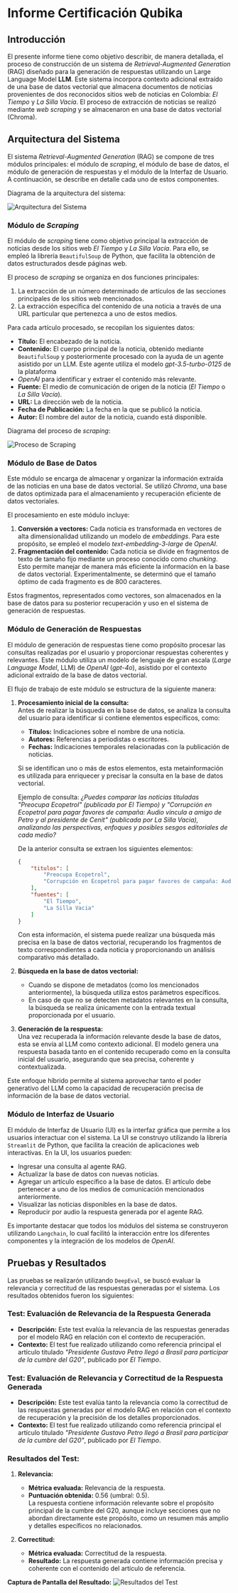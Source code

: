 # **Informe Certificación Qubika**

## **Introducción**

El presente informe tiene como objetivo describir, de manera detallada, el proceso de construcción de un sistema de 
*Retrieval-Augmented Generation* (RAG) diseñado para la generación de respuestas utilizando un Large Language Model 
**LLM**. Este sistema incorpora contexto adicional extraído de una base de datos vectorial que almacena documentos 
de noticias provenientes de dos reconocidos sitios web de noticias en Colombia: *El Tiempo* y *La Silla Vacía*. El 
proceso de extracción de noticias se realizó mediante *web scraping* y se almacenaron en una base de datos vectorial
(Chroma).

## **Arquitectura del Sistema**  

El sistema *Retrieval-Augmented Generation* (RAG) se compone de tres módulos principales: el módulo de *scraping*, 
el módulo de base de datos, el módulo de generación de respuestas y el módulo de la Interfaz de Usuario. 
A continuación, se describe en detalle cada uno de 
estos componentes.  

Diagrama de la arquitectura del sistema:

![Arquitectura del Sistema](./img/diagram.png)

### **Módulo de *Scraping***  

El módulo de *scraping* tiene como objetivo principal la extracción de noticias desde los sitios web *El Tiempo* y 
*La Silla Vacía*. Para ello, se empleó la librería `BeautifulSoup` de Python, que facilita la obtención de datos 
estructurados desde páginas web.  

El proceso de *scraping* se organiza en dos funciones principales:  
1. La extracción de un número determinado de artículos de las secciones principales de los sitios web mencionados.  
2. La extracción específica del contenido de una noticia a través de una URL particular que pertenezca a uno de estos 
   medios.  

Para cada artículo procesado, se recopilan los siguientes datos:  
- **Título:** El encabezado de la noticia.  
- **Contenido:** El cuerpo principal de la noticia, obtenido mediante `BeautifulSoup` y posteriormente procesado con 
  la ayuda de un agente asistido por un LLM. Este agente utiliza el modelo *gpt-3.5-turbo-0125* de la plataforma 
- *OpenAI* para identificar y extraer el contenido más relevante.  
- **Fuente:** El medio de comunicación de origen de la noticia (*El Tiempo* o *La Silla Vacía*).  
- **URL:** La dirección web de la noticia.  
- **Fecha de Publicación:** La fecha en la que se publicó la noticia.  
- **Autor:** El nombre del autor de la noticia, cuando está disponible. 

Diagrama del proceso de *scraping*:

![Proceso de Scraping](./img/scraping.png)

### **Módulo de Base de Datos**  

Este módulo se encarga de almacenar y organizar la información extraída de las noticias en una base de datos vectorial. 
Se utilizó *Chroma*, una base de datos optimizada para el almacenamiento y recuperación eficiente de datos vectoriales.  

El procesamiento en este módulo incluye:  
1. **Conversión a vectores:** Cada noticia es transformada en vectores de alta dimensionalidad utilizando un modelo de 
   *embeddings*. Para este propósito, se empleó el modelo *text-embedding-3-large* de *OpenAI*.  
2. **Fragmentación del contenido:** Cada noticia se divide en fragmentos de texto de tamaño fijo mediante un proceso 
   conocido como *chunking*. Esto permite manejar de manera más eficiente la información en la base de datos vectorial. 
   Experimentalmente, se determinó que el tamaño óptimo de cada fragmento es de 800 caracteres.  

Estos fragmentos, representados como vectores, son almacenados en la base de datos para su posterior recuperación y uso 
en el sistema de generación de respuestas.  

### **Módulo de Generación de Respuestas**  

El módulo de generación de respuestas tiene como propósito procesar las consultas realizadas por el usuario y 
proporcionar respuestas coherentes y relevantes. Este módulo utiliza un modelo de lenguaje de gran escala 
(*Large Language Model*, LLM) de *OpenAI* (*gpt-4o*), asistido por el contexto adicional extraído de la base 
de datos vectorial.  

El flujo de trabajo de este módulo se estructura de la siguiente manera:  
1. **Procesamiento inicial de la consulta:**  
   Antes de realizar la búsqueda en la base de datos, se analiza la consulta del usuario para identificar si contiene 
   elementos específicos, como:  
   - **Títulos:** Indicaciones sobre el nombre de una noticia.  
   - **Autores:** Referencias a periodistas o escritores.  
   - **Fechas:** Indicaciones temporales relacionadas con la publicación de noticias.  

   Si se identifican uno o más de estos elementos, esta metainformación es utilizada para enriquecer y precisar la 
   consulta en la base de datos vectorial.

   Ejemplo de consulta: *¿Puedes comparar las noticias tituladas "Preocupa Ecopetrol" (publicada por El Tiempo) y 
   "Corrupción en Ecopetrol para pagar favores de campaña: Audio vincula a amigo de Petro y al presidente de Cenit" 
   (publicada por La Silla Vacia), analizando las perspectivas, enfoques y posibles sesgos editoriales de cada medio?*
    
    De la anterior consulta se extraen los siguientes elementos:
    ```json
    {
        "titulos": [
            "Preocupa Ecopetrol",
            "Corrupción en Ecopetrol para pagar favores de campaña: Audio vincula a amigo de Petro y al presidente de Cenit"
        ],
        "fuentes": [
            "El Tiempo",
            "La Silla Vacia"
        ]
    }
    ```
   
    Con esta información, el sistema puede realizar una búsqueda más precisa en la base de datos vectorial, recuperando
    los fragmentos de texto correspondientes a cada noticia y proporcionando un análisis comparativo más detallado.


2. **Búsqueda en la base de datos vectorial:**  
   - Cuando se dispone de metadatos (como los mencionados anteriormente), la búsqueda utiliza estos parámetros específicos.  
   - En caso de que no se detecten metadatos relevantes en la consulta, la búsqueda se realiza únicamente con la entrada 
     textual proporcionada por el usuario.  

3. **Generación de la respuesta:**  
   Una vez recuperada la información relevante desde la base de datos, esta se envía al LLM como contexto adicional. 
   El modelo genera una respuesta basada tanto en el contenido recuperado como en la consulta inicial del usuario, 
   asegurando que sea precisa, coherente y contextualizada.  

Este enfoque híbrido permite al sistema aprovechar tanto el poder generativo del LLM como la capacidad de recuperación 
precisa de información de la base de datos vectorial.  

### **Módulo de Interfaz de Usuario**
El módulo de Interfaz de Usuario (UI) es la interfaz gráfica que permite a los usuarios interactuar con el sistema.
La UI se construyo utilizando la librería `Streamlit` de Python, que facilita la creación de aplicaciones web interactivas.
En la UI, los usuarios pueden:
- Ingresar una consulta al agente RAG.
- Actualizar la base de datos con nuevas noticias.
- Agregar un artículo específico a la base de datos. El artículo debe pertenecer a uno de los medios de comunicación
  mencionados anteriormente.
- Visualizar las noticias disponibles en la base de datos.
- Reproducir por audio la respuesta generada por el agente RAG.

Es importante destacar que todos los módulos del sistema se construyeron utilizando `Langchain`, lo cual facilitó la
interacción entre los diferentes componentes y la integración de los modelos de *OpenAI*.

## **Pruebas y Resultados**
Las pruebas se realizarón utilizando `DeepEval`, se buscó evaluar la relevancia y correctitud de las respuestas generadas
por el sistema. Los resultados obtenidos fueron los siguientes:


### Test: Evaluación de Relevancia de la Respuesta Generada

- **Descripción:** Este test evalúa la relevancia de las respuestas generadas por el modelo RAG en relación con el 
  contexto de recuperación.
- **Contexto:** El test fue realizado utilizando como referencia principal el artículo titulado *"Presidente Gustavo 
  Petro llegó a Brasil para participar de la cumbre del G20"*, publicado por *El Tiempo*.

### Test: Evaluación de Relevancia y Correctitud de la Respuesta Generada

- **Descripción:** Este test evalúa tanto la relevancia como la correctitud de las respuestas generadas por el modelo 
  RAG en relación con el contexto de recuperación y la precisión de los detalles proporcionados.
- **Contexto:** El test fue realizado utilizando como referencia principal el artículo titulado 
  *"Presidente Gustavo Petro llegó a Brasil para participar de la cumbre del G20"*, publicado por *El Tiempo*.

### **Resultados del Test:**
1. **Relevancia:**
   - **Métrica evaluada:** Relevancia de la respuesta.
   - **Puntuación obtenida:** 0.56 (umbral: 0.5).  
     La respuesta contiene información relevante sobre el propósito principal de la cumbre del G20, aunque incluye 
     secciones que no abordan directamente este propósito, como un resumen más amplio y detalles específicos no 
     relacionados.

2. **Correctitud:**
   - **Métrica evaluada:** Correctitud de la respuesta.
   - **Resultado:** La respuesta generada contiene información precisa y coherente con el contenido del artículo de 
     referencia.

**Captura de Pantalla del Resultado:**
![Resultados del Test](./img/test.png)



